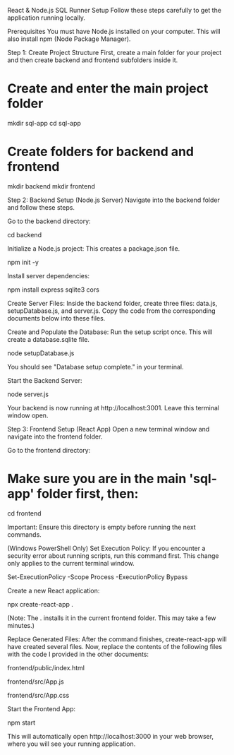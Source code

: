 React & Node.js SQL Runner Setup
Follow these steps carefully to get the application running locally.

Prerequisites
You must have Node.js installed on your computer. This will also install npm (Node Package Manager).

Step 1: Create Project Structure
First, create a main folder for your project and then create backend and frontend subfolders inside it.

# Create and enter the main project folder
mkdir sql-app
cd sql-app

# Create folders for backend and frontend
mkdir backend
mkdir frontend

Step 2: Backend Setup (Node.js Server)
Navigate into the backend folder and follow these steps.

Go to the backend directory:

cd backend

Initialize a Node.js project: This creates a package.json file.

npm init -y

Install server dependencies:

npm install express sqlite3 cors

Create Server Files: Inside the backend folder, create three files: data.js, setupDatabase.js, and server.js. Copy the code from the corresponding documents below into these files.

Create and Populate the Database: Run the setup script once. This will create a database.sqlite file.

node setupDatabase.js

You should see "Database setup complete." in your terminal.

Start the Backend Server:

node server.js

Your backend is now running at http://localhost:3001. Leave this terminal window open.

Step 3: Frontend Setup (React App)
Open a new terminal window and navigate into the frontend folder.

Go to the frontend directory:

# Make sure you are in the main 'sql-app' folder first, then:
cd frontend

Important: Ensure this directory is empty before running the next commands.

(Windows PowerShell Only) Set Execution Policy: If you encounter a security error about running scripts, run this command first. This change only applies to the current terminal window.

Set-ExecutionPolicy -Scope Process -ExecutionPolicy Bypass

Create a new React application:

npx create-react-app .

(Note: The . installs it in the current frontend folder. This may take a few minutes.)

Replace Generated Files: After the command finishes, create-react-app will have created several files. Now, replace the contents of the following files with the code I provided in the other documents:

frontend/public/index.html

frontend/src/App.js

frontend/src/App.css

Start the Frontend App:

npm start

This will automatically open http://localhost:3000 in your web browser, where you will see your running application.